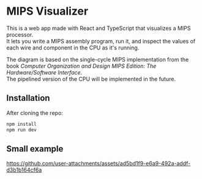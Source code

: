 # MIPS Visualizer

This is a web app made with React and TypeScript that visualizes a MIPS processor.  
It lets you write a MIPS assembly program, run it, and inspect the values of each wire and component in the CPU as it's running.

<!-- It also lets you add new components into the diagram to change how the CPU functions. -->

The diagram is based on the single-cycle MIPS implementation from the book _Computer Organization and Design MIPS Edition: The Hardware/Software Interface_.  
The pipelined version of the CPU will be implemented in the future.

## Installation

After cloning the repo:

```bash
npm install
npm run dev
```

## Small example

https://github.com/user-attachments/assets/ad5bd1f9-e6a9-492a-addf-d3b1b164cf6a

